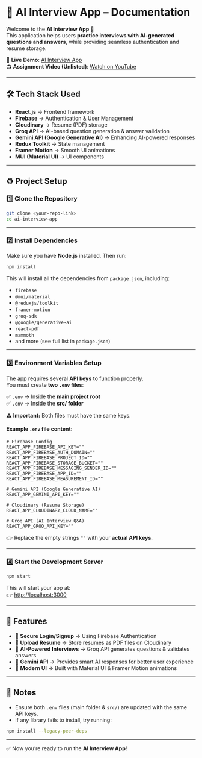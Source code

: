 # 📘 AI Interview App – Documentation  

Welcome to the **AI Interview App** 🚀  
This application helps users **practice interviews with AI-generated questions and answers**, while providing seamless authentication and resume storage.  

🔗 **Live Demo**: [AI Interview App](https://zwipee-public-version-hrc9.vercel.app/signin)  
📺 **Assignment Video (Unlisted)**: [Watch on YouTube](https://youtu.be/)  

---

## 🛠️ Tech Stack Used  

- **React.js** → Frontend framework  
- **Firebase** → Authentication & User Management  
- **Cloudinary** → Resume (PDF) storage  
- **Groq API** → AI-based question generation & answer validation  
- **Gemini API (Google Generative AI)** → Enhancing AI-powered responses  
- **Redux Toolkit** → State management  
- **Framer Motion** → Smooth UI animations  
- **MUI (Material UI)** → UI components  

---

## ⚙️ Project Setup  

### 1️⃣ Clone the Repository  

```bash
git clone <your-repo-link>
cd ai-interview-app
```

---

### 2️⃣ Install Dependencies  

Make sure you have **Node.js** installed. Then run:  

```bash
npm install
```

This will install all the dependencies from `package.json`, including:  

- `firebase`
- `@mui/material`
- `@reduxjs/toolkit`
- `framer-motion`
- `groq-sdk`
- `@google/generative-ai`
- `react-pdf`
- `mammoth`
- and more (see full list in `package.json`)  

---

### 3️⃣ Environment Variables Setup  

The app requires several **API keys** to function properly.  
You must create **two `.env` files**:  

✅ `.env` → Inside the **main project root**  
✅ `.env` → Inside the **src/ folder**  

⚠️ **Important:** Both files must have the same keys.  

#### Example `.env` file content:  

```env
# Firebase Config
REACT_APP_FIREBASE_API_KEY=""
REACT_APP_FIREBASE_AUTH_DOMAIN=""
REACT_APP_FIREBASE_PROJECT_ID=""
REACT_APP_FIREBASE_STORAGE_BUCKET=""
REACT_APP_FIREBASE_MESSAGING_SENDER_ID=""
REACT_APP_FIREBASE_APP_ID=""
REACT_APP_FIREBASE_MEASUREMENT_ID=""

# Gemini API (Google Generative AI)
REACT_APP_GEMINI_API_KEY=""

# Cloudinary (Resume Storage)
REACT_APP_CLOUDINARY_CLOUD_NAME=""

# Groq API (AI Interview Q&A)
REACT_APP_GROQ_API_KEY=""
```

👉 Replace the empty strings `""` with your **actual API keys**.  

---

### 4️⃣ Start the Development Server  

```bash
npm start
```

This will start your app at:  
👉 [http://localhost:3000](http://localhost:3000)  

---

## 📂 Features  

- 🔐 **Secure Login/Signup** → Using Firebase Authentication  
- 📄 **Upload Resume** → Store resumes as PDF files on Cloudinary  
- 🤖 **AI-Powered Interviews** → Groq API generates questions & validates answers  
- 🧠 **Gemini API** → Provides smart AI responses for better user experience  
- 🎨 **Modern UI** → Built with Material UI & Framer Motion animations  

---

## 📌 Notes  

- Ensure both `.env` files (main folder & `src/`) are updated with the same API keys.  
- If any library fails to install, try running:  

```bash
npm install --legacy-peer-deps
```

---

✅ Now you’re ready to run the **AI Interview App**!  
